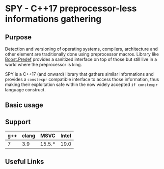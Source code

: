 # SPY - C++17 preprocessor-less informations gathering

## Purpose
Detection and versioning of operating systems, compilers, architecture and other element are
traditionally done using preprocessor macros. Library like
[Boost.Predef](https://www.boost.org/doc/libs/release/doc/html/predef.html) provides a sanitized
interface on top of those but still live in a world where the preprocessor is king.

SPY is a C++17 (and onward) library that gathers similar informations and provides a `constexpr`
compatible interface to access those information, thus making their exploitation safe within the
now widely accepted `if constexpr` language construct.

## Basic usage



## Support

g++ | clang | MSVC | Intel
----|-------|------|------
7   |3.9    |15.5.*|19.0

## Useful Links
